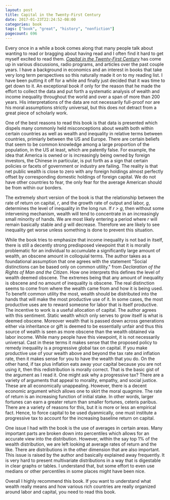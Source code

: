```yaml
---
layout: post
title: Capital in the Twenty-First Century
date: 2017-01-23T22:24:52-08:00
categories: book
tags: ["book", "great", "history", "nonfiction"]
pagecount: 696
---
```


Every once in a while a book comes along that many people talk about wanting to read or bragging
about having read and I often find it hard to get myself excited to read them.
[*Capital in the Twenty-First Century*][capital-amazon] has come up in various discussions, radio
programs, and articles over the past couple years. I have a background in economics and an interest
in books that take very long term perspectives so this naturally made it on to my reading list. I
have been putting it off for a while and finally just decided that it was time to get down to it. An
exceptional book if only for the reason that he made the effort to collect the data and put forth a
systematic analysis of wealth and income inequality throughout the world and over a span of more
than 200 years. His interpretations of the data are not necessarily full-proof nor are his
moral assumptions strictly universal, but this does not detract from a great piece of scholarly
work.

One of the best reasons to read this book is that data is presented which dispels many commonly held
misconceptions about wealth both within certain countries as well as wealth and inequality in
relative terms between countries, primiarly between the US and Europe. There are certain beliefs
that seem to be common knowledge among a large proportion of the population, in the US at least,
which are patently false. For example, the idea that America is owned or is increasingly being owned
by foreign investors, the Chinese in particular, is put forth as a sign that certain policies or
facets of government or industry are failing. The reality is that net public wealth is close to zero
with any foreign holdings almost perfectly offset by corresponding domestic holdings of foreign
capital. We do not have other countries to fear, the only fear for the average American should be
from within our borders.

The extremely short version of the book is that the relationship between the rate of return on
capital, *r*, and the growth rate of output and labor, *g*, determines the level of inequality in the
long run. If *r &gt; g*, then without some intervening mechanism, wealth will tend to concentrate in an
increasingly small minority of hands. We are most likely entering a period where *r* will remain
basically stable and *g* will decrease. Therefore we are likely to see inequality get worse unless
something is done to prevent this situation.

While the book tries to emphasize that income inequality is not bad in itself, there is still a
decently strong predisposed viewpoint that it is morally problematic for an individual to accumulate
a significantly large amount of wealth, an obscene amount in colloquial terms.
The author takes as a foundational assumption that one
agrees with the statement "Social distinctions can be based only on common utility." from
*Declaration of the Rights of Man and the Citizen*. How one interprets this defines the level of
wealth deemed obscene. The extremes being that any amount of inequality is obscene and no amount of
inequality is obscene. The real distinction seems to come from where the wealth came from and how it
is being used. To benefit common utility the most, wealth should be distributed into the hands that
will make the most productive use of it. In some cases, the most productive uses are to reward
someone for labor that is itself productive. The incentive to work is a useful allocation of
capital. The author agrees with this sentiment. Static wealth which only serves to grow itself is
what is deemed obscene. Moreover wealth that is passed down across generations either via
inheritance or gift is deemed to be essentially unfair and thus this source of wealth is seen as
more obscene than the wealth obtained via labor income. While many people have this viewpoint, it is
not necessarily universal. Cast in these terms it makes sense that the proposed policy to remedy
inequality is a progressive global tax on capital. If you make productive use of your wealth above
and beyond the tax rate and inflation rate, then it makes sense for you to have the wealth that you
do. On the other hand, if tax plus inflation eats away your capital because you are not using it,
then this redistribution is morally correct. That is the basic gist of the argument as I read it.
One might ask why a progressive tax? There are a variety of arguments that appeal to morality,
empathy, and social justice. These are all economically unappealing. However, there is a decent
economic argument which allows one to skirt the moral quagmire. The rate of return is an increasing
function of initial stake. In other words, larger fortunes can earn a greater return than smaller
fortunes, ceteris paribus. There are a variety of reasons for this, but it is more or less an
empirical fact. Hence, to force capital to be used dyanmically, one must institute a progressive tax
to account for the increasing baseline return on capital.

One issue I had with the book is the use of averages in certain areas. Many important parts are
broken down into percentiles which allows for an accurate view into the distribution. However,
within the say top 1% of the wealth distribution, we are left looking at average rates of return and
the like. There are distributions in the other dimension that are also important. This issue is
raised by the author and basically explained away frequently. It is very hard to present
multivariate distributions in a way that is digestable in clear graphs or tables. I understand that,
but some effort to even use medians or other percentiles in some places might have been nice.

Overall I highly recommend this book. If you want to understand what wealth really means and how
various rich countries are really organized around labor and capital, you need to read this book.

[capital-amazon]:   http://a.co/1APUYum

